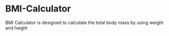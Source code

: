 # BMI-Calculator
BMI Calculator is designed to calculate the total body mass by using weight and height
